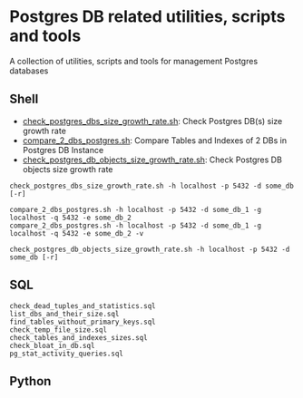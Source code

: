 # Postgres DB related utilities, scripts and tools
A collection of utilities, scripts and tools for management Postgres databases

## Shell
*  [check_postgres_dbs_size_growth_rate.sh](shell/check_postgres_dbs_size_growth_rate.sh): Check Postgres DB(s) size growth rate
*  [compare_2_dbs_postgres.sh](shell/compare_2_dbs_postgres.sh): Compare Tables and Indexes of 2 DBs in Postgres DB Instance
*  [check_postgres_db_objects_size_growth_rate.sh](shell/check_postgres_db_objects_size_growth_rate.sh): Check Postgres DB objects size growth rate

```
check_postgres_dbs_size_growth_rate.sh -h localhost -p 5432 -d some_db [-r]

compare_2_dbs_postgres.sh -h localhost -p 5432 -d some_db_1 -g localhost -q 5432 -e some_db_2
compare_2_dbs_postgres.sh -h localhost -p 5432 -d some_db_1 -g localhost -q 5432 -e some_db_2 -v

check_postgres_db_objects_size_growth_rate.sh -h localhost -p 5432 -d some_db [-r]
```


## SQL
```
check_dead_tuples_and_statistics.sql
list_dbs_and_their_size.sql
find_tables_without_primary_keys.sql
check_temp_file_size.sql
check_tables_and_indexes_sizes.sql
check_bloat_in_db.sql
pg_stat_activity_queries.sql
```
 
 
## Python
 
